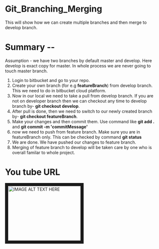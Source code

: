 # Git_Branching_Merging
This will show how we can create multiple branches and then merge to develop branch.

# Summary --
Assumption - we have two branches by default master and develop. Here develop is exact copy for master. 
In whole process we are never going to touch master branch.

1. Login to bitbucket and go to your repo.
2. Create your own branch (for e.g **featureBranch**) from develop branch. This we need to do in bitbucket cloud platform.
3. Now in our local we need to take a pull from develop branch. If you are not on developer branch then we can checkout any time to develop branch by-  **git checkout develop**.
4. After pull is done, then we need to switch to our newly created branch by- **git checkout featureBranch**.
5. Make your changes and then commit them. Use command like **git add .**  and **git commit -m 'commitMessage'**
6. now we need to push from feature branch. Make sure you are in featureBranch only. This can be checked by command **git status**
7. We are done. We have pushed our changes to feature branch. 
8. Merging of feature branch to develop will be taken care by one who is overall familar to whole project.


# You tube URL 

<a href="http://www.youtube.com/watch?feature=player_embedded&v=8eVbR5sftMo
" target="_blank"><img src="http://img.youtube.com/vi/8eVbR5sftMo/0.jpg" 
alt="IMAGE ALT TEXT HERE" width="240" height="180" border="10" /></a>
